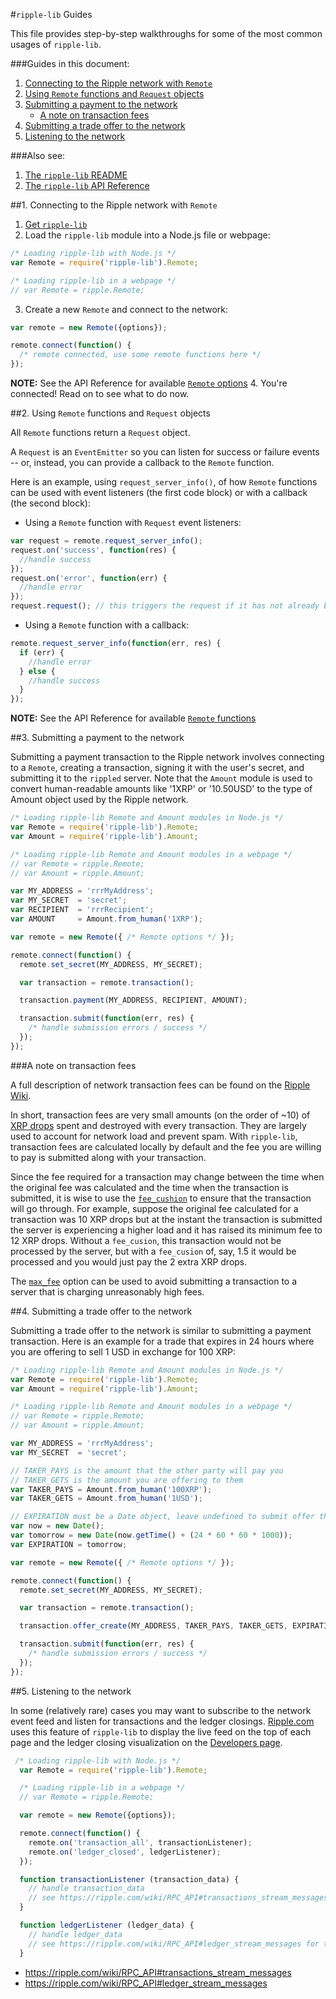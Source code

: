 #`ripple-lib` Guides

This file provides step-by-step walkthroughs for some of the most common usages of `ripple-lib`.

###Guides in this document:

1. [Connecting to the Ripple network with `Remote`](GUIDES.md#1-connecting-to-the-ripple-network-with-remote)
2. [Using `Remote` functions and `Request` objects](GUIDES.md#2-using-remote-functions-and-request-objects)
3. [Submitting a payment to the network](GUIDES.md#3-submitting-a-payment-to-the-network)
   * [A note on transaction fees](GUIDES.md#a-note-on-transaction-fees)
4. [Submitting a trade offer to the network](GUIDES.md#3-submitting-a-trade-offer-to-the-network)
5. [Listening to the network](GUIDES.md#5-listening-to-the-network)


###Also see:

1. [The `ripple-lib` README](../README.md)
2. [The `ripple-lib` API Reference](REFERENCE.md)

##1. Connecting to the Ripple network with `Remote`

1. [Get `ripple-lib`](README.md#getting-ripple-lib)
2. Load the `ripple-lib` module into a Node.js file or webpage:
  ```js
  /* Loading ripple-lib with Node.js */
  var Remote = require('ripple-lib').Remote;

  /* Loading ripple-lib in a webpage */
  // var Remote = ripple.Remote;
  ```
3. Create a new `Remote` and connect to the network:
  ```js
  var remote = new Remote({options});

  remote.connect(function() {
    /* remote connected, use some remote functions here */
  });
  ```
  __NOTE:__ See the API Reference for available [`Remote` options](REFERENCE.md#1-remote-options)
4. You're connected! Read on to see what to do now.


##2. Using `Remote` functions and `Request` objects

All `Remote` functions return a `Request` object. 

A `Request` is an `EventEmitter` so you can listen for success or failure events -- or, instead, you can provide a callback to the `Remote` function.

Here is an example, using `request_server_info()`, of how `Remote` functions can be used with event listeners (the first code block) or with a callback (the second block):

+ Using a `Remote` function with `Request` event listeners:
```js
var request = remote.request_server_info();
request.on('success', function(res) {
  //handle success
});
request.on('error', function(err) {
  //handle error
});
request.request(); // this triggers the request if it has not already been sent to the server
```

+ Using a `Remote` function with a callback:
```js
remote.request_server_info(function(err, res) {
  if (err) {
    //handle error
  } else {
    //handle success
  }
});
```

__NOTE:__ See the API Reference for available [`Remote` functions](REFERENCE.md#2-remote-functions)




##3. Submitting a payment to the network

Submitting a payment transaction to the Ripple network involves connecting to a `Remote`, creating a transaction, signing it with the user's secret, and submitting it to the `rippled` server. Note that the `Amount` module is used to convert human-readable amounts like '1XRP' or '10.50USD' to the type of Amount object used by the Ripple network.

```js
/* Loading ripple-lib Remote and Amount modules in Node.js */ 
var Remote = require('ripple-lib').Remote;
var Amount = require('ripple-lib').Amount;

/* Loading ripple-lib Remote and Amount modules in a webpage */
// var Remote = ripple.Remote;
// var Amount = ripple.Amount;

var MY_ADDRESS = 'rrrMyAddress';
var MY_SECRET  = 'secret';
var RECIPIENT  = 'rrrRecipient';
var AMOUNT     = Amount.from_human('1XRP');

var remote = new Remote({ /* Remote options */ });

remote.connect(function() {
  remote.set_secret(MY_ADDRESS, MY_SECRET);

  var transaction = remote.transaction();

  transaction.payment(MY_ADDRESS, RECIPIENT, AMOUNT);

  transaction.submit(function(err, res) {
    /* handle submission errors / success */
  });
});
```

###A note on transaction fees

A full description of network transaction fees can be found on the [Ripple Wiki](https://ripple.com/wiki/Transaction_Fee).

In short, transaction fees are very small amounts (on the order of ~10) of [XRP drops](https://ripple.com/wiki/Ripple_credits#Notes_on_drops) spent and destroyed with every transaction. They are largely used to account for network load and prevent spam. With `ripple-lib`, transaction fees are calculated locally by default and the fee you are willing to pay is submitted along with your transaction.

Since the fee required for a transaction may change between the time when the original fee was calculated and the time when the transaction is submitted, it is wise to use the [`fee_cushion`](REFERENCE.md#1-remote-options) to ensure that the transaction will go through. For example, suppose the original fee calculated for a transaction was 10 XRP drops but at the instant the transaction is submitted the server is experiencing a higher load and it has raised its minimum fee to 12 XRP drops. Without a `fee_cusion`, this transaction would not be processed by the server, but with a `fee_cusion` of, say, 1.5 it would be processed and you would just pay the 2 extra XRP drops.

The [`max_fee`](REFERENCE.md#1-remote-options) option can be used to avoid submitting a transaction to a server that is charging unreasonably high fees.


##4. Submitting a trade offer to the network

Submitting a trade offer to the network is similar to submitting a payment transaction. Here is an example for a trade that expires in 24 hours where you are offering to sell 1 USD in exchange for 100 XRP:

```js
/* Loading ripple-lib Remote and Amount modules in Node.js */ 
var Remote = require('ripple-lib').Remote;
var Amount = require('ripple-lib').Amount;

/* Loading ripple-lib Remote and Amount modules in a webpage */
// var Remote = ripple.Remote;
// var Amount = ripple.Amount;

var MY_ADDRESS = 'rrrMyAddress';
var MY_SECRET  = 'secret';

// TAKER_PAYS is the amount that the other party will pay you
// TAKER_GETS is the amount you are offering to them
var TAKER_PAYS = Amount.from_human('100XRP');
var TAKER_GETS = Amount.from_human('1USD');

// EXPIRATION must be a Date object, leave undefined to submit offer that won't expire
var now = new Date();
var tomorrow = new Date(now.getTime() + (24 * 60 * 60 * 1000));
var EXPIRATION = tomorrow;

var remote = new Remote({ /* Remote options */ });

remote.connect(function() {
  remote.set_secret(MY_ADDRESS, MY_SECRET);

  var transaction = remote.transaction();

  transaction.offer_create(MY_ADDRESS, TAKER_PAYS, TAKER_GETS, EXPIRATION);

  transaction.submit(function(err, res) {
    /* handle submission errors / success */
  });
});
```

##5. Listening to the network

In some (relatively rare) cases you may want to subscribe to the network event feed and listen for transactions and the ledger closings. [Ripple.com](http://www.ripple.com) uses this feature of `ripple-lib` to display the live feed on the top of each page and the ledger closing visualization on the [Developers page](http://ripple.com/devs).

```js
 /* Loading ripple-lib with Node.js */
  var Remote = require('ripple-lib').Remote;

  /* Loading ripple-lib in a webpage */
  // var Remote = ripple.Remote;

  var remote = new Remote({options});

  remote.connect(function() {
    remote.on('transaction_all', transactionListener);
    remote.on('ledger_closed', ledgerListener);
  });

  function transactionListener (transaction_data) {
    // handle transaction_data
    // see https://ripple.com/wiki/RPC_API#transactions_stream_messages for the format of transaction_data
  }

  function ledgerListener (ledger_data) {
    // handle ledger_data
    // see https://ripple.com/wiki/RPC_API#ledger_stream_messages for the format of ledger_data
  }
```
* https://ripple.com/wiki/RPC_API#transactions_stream_messages
* https://ripple.com/wiki/RPC_API#ledger_stream_messages

